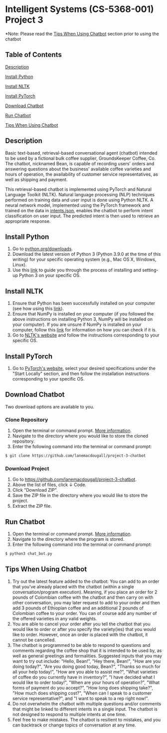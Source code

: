 # Intelligent Systems (CS-5368-001) Project 3

*Note: Please read the [Tips When Using Chatbot](#tips) section prior to using the chatbot

## Table of Contents
[Description ](#description)

[Install Python](#install-python)

[Install NLTK](#install-nltk)

[Install PyTorch](#install-torch)

[Download Chatbot](#download-chatbot)

[Run Chatbot](#run-chatbot)

[Tips When Using Chatbot](#tips)

## <a name="description"></a> Description
Basic text-based, retrieval-based conversational agent (chatbot) intended to be used by a fictional bulk coffee supplier, GroundsKeeper Coffee, Co.
The chatbot, nicknamed Bean, is capable of recording users' orders and answering questions about the business' available coffee varieties and hours of operation, the availability of customer service representatives, as well as shipping and payment.

This retrieval-based chatbot is implemented using PyTorch and Natural Language Toolkit (NLTK). Natural language processing (NLP) techniques performed on training data and user input is done using Python NLTK. A neural network model, implemented using the PyTorch framework and trained on the data in [intents.json](https://github.com/lanemacdougall/project-3-chatbot/blob/main/intents.json), enables the chatbot to perform intent classification on user input. The predicted intent is then used to retrieve an appropriate response. 

## <a name="install-python"></a> Install Python
1. Go to [python.org/downloads](https://www.python.org/downloads/).
2. Download the latest version of Python 3 (Python 3.9.0 at the time of this writing) for your specific operating system (e.g., Mac OS X, Windows, Linux).
3. Use this [link](https://realpython.com/installing-python/) to guide you through the process of installing and setting-up Python 3 on your specific OS.

## <a name="install-nltk"></a> Install NLTK
1. Ensure that Python has been successfully installed on your computer (see how using this [link](https://realpython.com/installing-python/)).
2. Ensure that NumPy is installed on your computer (if you followed the above instructions on installing Python 3, NumPy will be installed on your computer). If you are unsure if NumPy is installed on your computer, follow this [link](https://stackoverflow.com/questions/5016186/how-to-detect-if-numpy-is-installed) for information on how you can check if it is.
3. Go to [NLTK's website](https://www.nltk.org/install.html) and follow the instructions corresponding to your specific OS.

## <a name="install-torch"></a> Install PyTorch
1. Go to [PyTorch's website](https://pytorch.org/get-started/locally/), select your desired specifications under the "Start Locally" section, and then follow the installation instructions corresponding to your specific OS.

## <a name="download-chatbot"></a> Download Chatbot
Two download options are available to you.
### Clone Repository
1. Open the terminal or command prompt. [More information](https://www.groovypost.com/howto/open-command-window-terminal-window-specific-folder-windows-mac-linux/).
2. Navigate to the directory where you would like to store the cloned repository.
3. Enter the following command into the terminal or command prompt:
```sh
$ git clone https://github.com/lanemacdougall/project-3-chatbot
```

### Download Project
1. Go to https://github.com/lanemacdougall/project-3-chatbot.
2. Above the list of files, click &#8595; Code.
3. Click "Download ZIP".
4. Save the ZIP file in the directory where you would like to store the project.
5. Extract the ZIP file.

## <a name="run-chatbot"></a> Run Chatbot
1. Open the terminal or command prompt. [More information](https://www.groovypost.com/howto/open-command-window-terminal-window-specific-folder-windows-mac-linux/).
2. Navigate to the directory where the program is stored.
3. Enter the following command into the terminal or command prompt:
```sh
$ python3 chat_bot.py
```

## <a name="tips"></a> Tips When Using Chatbot
1. Try out the latest feature added to the chatbot: You can add to an order that you've already placed with the chatbot (within a single conversation/program execution). Meaning, if you place an order for 2 pounds of Colombian coffee with the chatbot and then carry on with other conversation, you may later request to add to your order and then add 3 pounds of Ethiopian coffee and an additional 2 pounds of Colombian coffee to your order. You can of course add any number of the offered varieties in any valid weights.
2. You are able to cancel your order after you tell the chatbot that you would like to order or after you specify the variety(ies) that you would like to order. However, once an order is placed with the chatbot, it cannot be cancelled.
3. The chatbot is programmed to be able to respond to questions and comments regarding the coffee shop that it is intended to be used by, as well as general greetings and formalities. Suggested inputs that you may want to try out include: "Hello, Bean!", "Hey there, Bean!", "How are you doing today?", "Are you doing good today, Bean?", "Thanks so much for all your help today!", "How are you able to assist me?", "What varieties of coffee do you currently have in inventory?", "I have decided what I would like to order today!", "When are your hours of operation?", "What forms of payment do you accept?", "How long does shipping take?", "How much does shipping cost?", "When can I speak to a customer service representative?", and "I want to speak to a rep right now!". 
4. Do not overwhelm the chatbot with multiple questions and/or comments that might be linked to different intents in a single input. The chatbot is not designed to respond to multiple intents at one time.
5. Feel free to make mistakes. The chatbot is resilient to mistakes, and you can backtrack or change topics of conversation at any time.
